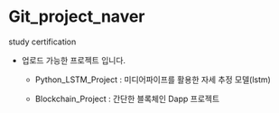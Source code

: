 # Git_project_naver  
study certification  

- 업로드 가능한 프로젝트 입니다.
   - Python_LSTM_Project : 미디어파이프를 활용한 자세 추정 모델(lstm)
   
   - Blockchain_Project : 간단한 블록체인 Dapp 프로젝트
